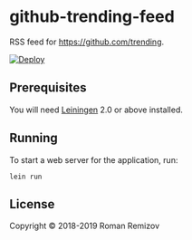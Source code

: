 # github-trending-feed

RSS feed for https://github.com/trending.

[![Deploy](https://www.herokucdn.com/deploy/button.svg)](https://heroku.com/deploy)

## Prerequisites

You will need [Leiningen][1] 2.0 or above installed.

[1]: https://github.com/technomancy/leiningen

## Running

To start a web server for the application, run:

    lein run

## License

Copyright © 2018-2019 Roman Remizov
